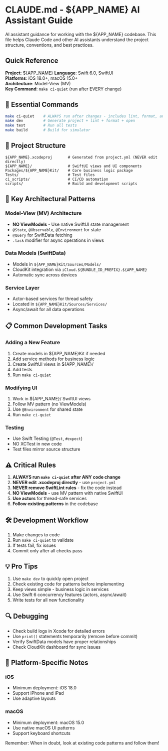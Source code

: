 # CLAUDE.md - ${APP_NAME} AI Assistant Guide

AI assistant guidance for working with the ${APP_NAME} codebase. This file helps Claude Code and other AI assistants understand the project structure, conventions, and best practices.

## Quick Reference

**Project**: ${APP_NAME}
**Language**: Swift 6.0, SwiftUI  
**Platforms**: iOS 18.0+, macOS 15.0+  
**Architecture**: Model-View (MV)  
**Key Command**: `make ci-quiet` (run after EVERY change)

## 🚀 Essential Commands

```bash
make ci-quiet    # ALWAYS run after changes - includes lint, format, and tests
make dev         # Generate project + lint + format + open
make test        # Run all tests
make build       # Build for simulator
```

## 📁 Project Structure

```
${APP_NAME}.xcodeproj       # Generated from project.yml (NEVER edit directly)
${APP_NAME}/                # SwiftUI views and UI components
Packages/${APP_NAME}Kit/    # Core business logic package
Tests/                      # Test files
ci_scripts/                 # CI/CD automation
scripts/                    # Build and development scripts
```

## 🔑 Key Architectural Patterns

### Model-View (MV) Architecture
- **NO ViewModels** - Use native SwiftUI state management
- `@State`, `@Observable`, `@Environment` for state
- `@Query` for SwiftData fetching
- `.task` modifier for async operations in views

### Data Models (SwiftData)
- Models in `${APP_NAME}Kit/Sources/Models/`
- CloudKit integration via `iCloud.${BUNDLE_ID_PREFIX}.${APP_NAME}`
- Automatic sync across devices

### Service Layer
- Actor-based services for thread safety
- Located in `${APP_NAME}Kit/Sources/Services/`
- Async/await for all data operations

## 📋 Common Development Tasks

### Adding a New Feature
1. Create models in ${APP_NAME}Kit if needed
2. Add service methods for business logic
3. Create SwiftUI views in ${APP_NAME}/
4. Add tests
5. Run `make ci-quiet`

### Modifying UI
1. Work in ${APP_NAME}/ SwiftUI views
2. Follow MV pattern (no ViewModels)
3. Use `@Environment` for shared state
4. Run `make ci-quiet`

### Testing
- Use Swift Testing (`@Test`, `#expect`)
- NO XCTest in new code
- Test files mirror source structure

## ⚠️ Critical Rules

1. **ALWAYS run `make ci-quiet` after ANY code change**
2. **NEVER edit .xcodeproj directly** - use `project.yml`
3. **NEVER remove SwiftLint rules** - fix the code instead
4. **NO ViewModels** - use MV pattern with native SwiftUI
5. **Use actors** for thread-safe services
6. **Follow existing patterns** in the codebase

## 🛠 Development Workflow

1. Make changes to code
2. Run `make ci-quiet` to validate
3. If tests fail, fix issues
4. Commit only after all checks pass

## 💡 Pro Tips

1. Use `make dev` to quickly open project
2. Check existing code for patterns before implementing
3. Keep views simple - business logic in services
4. Use Swift 6 concurrency features (actors, async/await)
5. Write tests for all new functionality

## 🔍 Debugging

- Check build logs in Xcode for detailed errors
- Use `print()` statements temporarily (remove before commit)
- Verify SwiftData models have proper relationships
- Check CloudKit dashboard for sync issues

## 📱 Platform-Specific Notes

### iOS
- Minimum deployment: iOS 18.0
- Support iPhone and iPad
- Use adaptive layouts

### macOS
- Minimum deployment: macOS 15.0
- Use native macOS UI patterns
- Support keyboard shortcuts

Remember: When in doubt, look at existing code patterns and follow them!